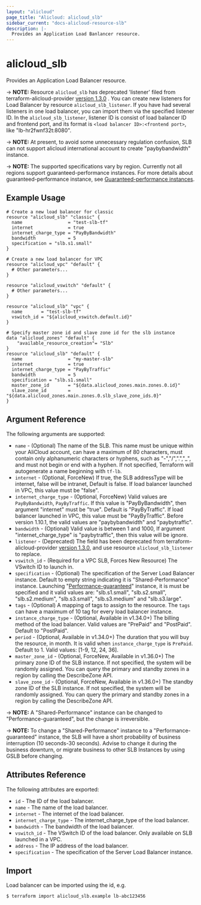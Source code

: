 ```yaml
---
layout: "alicloud"
page_title: "Alicloud: alicloud_slb"
sidebar_current: "docs-alicloud-resource-slb"
description: |-
  Provides an Application Load Banlancer resource.
---
```


# alicloud\_slb

Provides an Application Load Balancer resource.

-> **NOTE:** Resource `alicloud_slb` has deprecated 'listener' filed from terraform-alicloud-provider [version 1.3.0](https://github.com/alibaba/terraform-provider/releases/tag/V1.3.0) . You can create new listeners for Load Balancer by resource `alicloud_slb_listener`.
If you have had several listeners in one load balancer, you can import them via the specified listener ID. In the `alicloud_slb_listener`, listener ID is consist of load balancer ID and frontend port, and its format is `<load balancer ID>:<frontend port>`, like "lb-hr2fwnf32t:8080".

-> **NOTE:** At present, to avoid some unnecessary regulation confusion, SLB can not support alicloud international account to create "paybybandwidth" instance.

-> **NOTE:** The supported specifications vary by region. Currently not all regions support guaranteed-performance instances.
For more details about guaranteed-performance instance, see [Guaranteed-performance instances](https://www.alibabacloud.com/help/doc-detail/27657.htm).

## Example Usage

```
# Create a new load balancer for classic
resource "alicloud_slb" "classic" {
  name                 = "test-slb-tf"
  internet             = true
  internet_charge_type = "PayByBandwidth"
  bandwidth            = 5
  specification = "slb.s1.small"
}

# Create a new load balancer for VPC
resource "alicloud_vpc" "default" {
  # Other parameters...
}

resource "alicloud_vswitch" "default" {
  # Other parameters...
}

resource "alicloud_slb" "vpc" {
  name       = "test-slb-tf"
  vswitch_id = "${alicloud_vswitch.default.id}"
}
```


```
# Specify master zone id and slave zone id for the slb instance
data "alicloud_zones" "default" {
	"available_resource_creation"= "Slb"
}
resource "alicloud_slb" "default" {
  name                 = "my-master-slb"
  internet             = true
  internet_charge_type = "PayByTraffic"
  bandwidth            = 5
  specification = "slb.s1.small"
  master_zone_id       = "${data.alicloud_zones.main.zones.0.id}"
  slave_zone_id        = "${data.alicloud_zones.main.zones.0.slb_slave_zone_ids.0}"
}
```

## Argument Reference

The following arguments are supported:

* `name` - (Optional) The name of the SLB. This name must be unique within your AliCloud account, can have a maximum of 80 characters,
must contain only alphanumeric characters or hyphens, such as "-","/",".","_", and must not begin or end with a hyphen. If not specified,
Terraform will autogenerate a name beginning with `tf-lb`.
* `internet` - (Optional, ForceNew) If true, the SLB addressType will be internet, false will be intranet, Default is false. If load balancer launched in VPC, this value must be "false".
* `internet_charge_type` - (Optional, ForceNew) Valid
  values are `PayByBandwidth`, `PayByTraffic`. If this value is "PayByBandwidth", then argument "internet" must be "true". Default is "PayByTraffic". If load balancer launched in VPC, this value must be "PayByTraffic".
  Before version 1.10.1, the valid values are "paybybandwidth" and "paybytraffic".
* `bandwidth` - (Optional) Valid
  value is between 1 and 1000, If argument "internet_charge_type" is "paybytraffic", then this value will be ignore.
* `listener` - (Deprecated) The field has been deprecated from terraform-alicloud-provider [version 1.3.0](https://github.com/alibaba/terraform-provider/releases/tag/V1.3.0), and use resource `alicloud_slb_listener` to replace.
* `vswitch_id` - (Required for a VPC SLB, Forces New Resource) The VSwitch ID to launch in.
* `specification` - (Optional) The specification of the Server Load Balancer instance. Default to empty string indicating it is "Shared-Performance" instance.
 Launching "[Performance-guaranteed](https://www.alibabacloud.com/help/doc-detail/27657.htm)" instance, it is must be specified and it valid values are: "slb.s1.small", "slb.s2.small", "slb.s2.medium",
 "slb.s3.small", "slb.s3.medium" and "slb.s3.large".
* `tags` - (Optional) A mapping of tags to assign to the resource. The `tags` can have a maximum of 10 tag for every load balancer instance.
* `instance_charge_type` - (Optional, Available in v1.34.0+) The billing method of the load balancer. Valid values are "PrePaid" and "PostPaid". Default to "PostPaid".
* `period` - (Optional, Available in v1.34.0+) The duration that you will buy the resource, in month. It is valid when `instance_charge_type` is `PrePaid`. Default to 1. Valid values: [1-9, 12, 24, 36].
* `master_zone_id` - (Optional, ForceNew, Available in v1.36.0+) The primary zone ID of the SLB instance. If not specified, the system will be randomly assigned. You can query the primary and standby zones in a region by calling the DescribeZone API.
* `slave_zone_id` - (Optional, ForceNew, Available in v1.36.0+) The standby zone ID of the SLB instance. If not specified, the system will be randomly assigned. You can query the primary and standby zones in a region by calling the DescribeZone API.

-> **NOTE:** A "Shared-Performance" instance can be changed to "Performance-guaranteed", but the change is irreversible.

-> **NOTE:** To change a "Shared-Performance" instance to a "Performance-guaranteed" instance, the SLB will have a short probability of business interruption (10 seconds-30 seconds). Advise to change it during the business downturn, or migrate business to other SLB Instances by using GSLB before changing.

## Attributes Reference

The following attributes are exported:

* `id` - The ID of the load balancer.
* `name` - The name of the load balancer.
* `internet` - The internet of the load balancer.
* `internet_charge_type` - The internet_charge_type of the load balancer.
* `bandwidth` - The bandwidth of the load balancer.
* `vswitch_id` - The VSwitch ID of the load balancer. Only available on SLB launched in a VPC.
* `address` - The IP address of the load balancer.
* `specification` - The specification of the Server Load Balancer instance.

## Import

Load balancer can be imported using the id, e.g.

```
$ terraform import alicloud_slb.example lb-abc123456
```